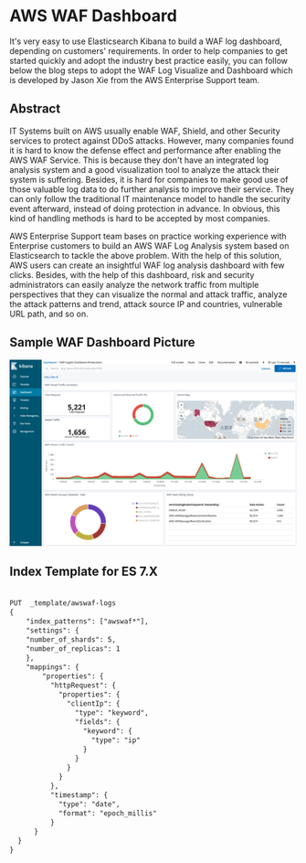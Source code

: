 # AWS WAF Dashboard
It's very easy to use Elasticsearch Kibana to build a WAF log dashboard, depending on customers' requirements.  In order to help companies to get started quickly and adopt the industry best practice easily, you can follow below the blog steps to adopt the WAF Log Visualize and Dashboard which is developed by Jason Xie from the AWS Enterprise Support team. 


## Abstract
IT Systems built on AWS usually enable WAF, Shield, and other Security services to protect against DDoS attacks.  However, many companies found it is hard to know the defense effect and performance after enabling the AWS WAF Service.  This is because they don't have an integrated log analysis system and a good visualization tool to analyze the attack their system is suffering.  Besides, it is hard for companies to make good use of those valuable log data to do further analysis to improve their service.  They can only follow the traditional IT maintenance model to handle the security event afterward, instead of doing protection in advance.  In obvious, this kind of handling methods is hard to be accepted by most companies.

AWS Enterprise Support team bases on practice working experience with Enterprise customers to build an AWS WAF Log Analysis system based on Elasticsearch to tackle the above problem.  With the help of this solution, AWS users can create an insightful WAF log analysis dashboard with few clicks.  Besides, with the help of this dashboard, risk and security administrators can easily analyze the network traffic from multiple perspectives that they can visualize the normal and attack traffic, analyze the attack patterns and trend, attack source IP and countries, vulnerable URL path, and so on.

## Sample WAF Dashboard Picture
![image](https://github.com/xzp1990/wafdashboard/blob/main/Kibana_dashboard_github.png)


## Index Template for ES 7.X
<pre><code>
PUT  _template/awswaf-logs
{
    "index_patterns": ["awswaf*"],
    "settings": {
    "number_of_shards": 5,
    "number_of_replicas": 1
    },
    "mappings": {
        "properties": {
          "httpRequest": {
            "properties": {
              "clientIp": {
                "type": "keyword",
                "fields": {
                  "keyword": {
                    "type": "ip"
                  }
                }
              }
            }
          },
          "timestamp": {
            "type": "date",
            "format": "epoch_millis"
          }
      }
  }
}
</code></pre>
